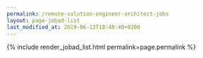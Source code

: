 ```yaml
---
permalink: /remote-solution-engineer-architect-jobs
layout: page-jobad-list
last_modified_at: 2019-06-13T18:40:40+0200
---
```

{% include render_jobad_list.html permalink=page.permalink %}
